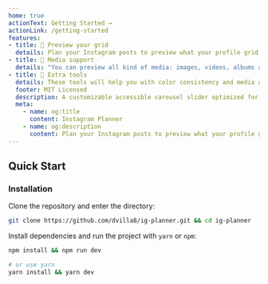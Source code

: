 ```yaml
---
home: true
actionText: Getting Started →
actionLink: /getting-started
features:
- title: 🧁 Preview your grid
  details: Plan your Instagram posts to preview what your profile grid will look like.
- title: 📱 Media support
  details: "You can preview all kind of media: images, videos, albums and reels."
- title: 📐 Extra tools
  details: These tools will help you with color consistency and media alignment.
  footer: MIT Licensed
  description: A customizable accessible carousel slider optimized for Vue.
  meta:
    - name: og:title
      content: Instagram Planner
    - name: og:description
      content: Plan your Instagram posts to preview what your profile grid will look like
---
```


## Quick Start

### Installation

Clone the repository and enter the directory:

```bash
git clone https://github.com/dvilla8/ig-planner.git && cd ig-planner
```

Install dependencies and run the project with `yarn` or `npm`:

```bash
npm install && npm run dev

# or use yarn
yarn install && yarn dev
```